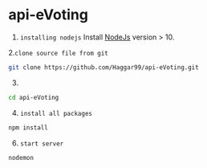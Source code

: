 # api-eVoting


1. `installing nodejs`
Install [NodeJs](https://nodejs.org/en/download/) version > 10.

2.`clone source file from git `
```bash
git clone https://github.com/Haggar99/api-eVoting.git
```
3.
```bash
cd api-eVoting
```

4. `install all packages`
```bash
npm install
```

6. `start server`
```bash
nodemon
```
